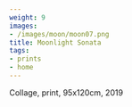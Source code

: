 ```yaml
---
weight: 9
images:
- /images/moon/moon07.png
title: Moonlight Sonata
tags:
- prints
- home
---
```

Collage, print, 95x120cm, 2019
